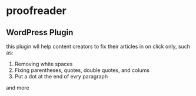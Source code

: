 # proofreader

## WordPress Plugin

this plugin wll help content creators to fix their articles in on click only, such as:

1. Removing white spaces
2. Fixing parentheses, quotes, double quotes, and colums
3. Put a dot at the end of evry paragraph

and more
